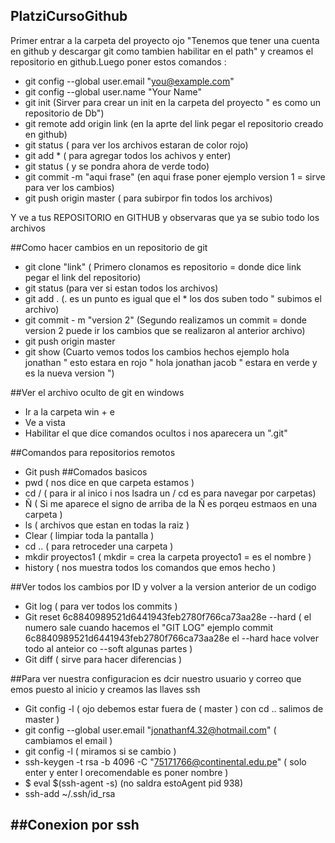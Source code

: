 ## PlatziCursoGithub
Primer entrar a la carpeta del proyecto ojo "Tenemos que tener una cuenta en github y descargar git como tambien habilitar en el path" y creamos el repositorio en github.Luego poner estos comandos :
  - git config --global user.email "you@example.com"
  - git config --global user.name "Your Name"
  - git init (Sirver para crear un init en la carpeta del proyecto " es como un repositorio de Db")
  - git remote add origin link (en la aprte del link pegar el repositorio creado en github)
  - git status ( para ver los archivos estaran de color rojo)
  - git add * ( para agregar todos los achivos y enter)
  - git status ( y se pondra ahora de verde todo)
  - git commit -m "aqui frase" (en aqui frase poner ejemplo version 1 = sirve para ver los cambios)
  - git push origin master ( para subirpor fin todos los archivos)

Y ve a tus REPOSITORIO en GITHUB y observaras que ya se subio todo los archivos

##Como hacer cambios en un repositorio de git
  - git clone "link" ( Primero clonamos es repositorio = donde dice link pegar el link del repositorio)
  - git status (para ver si estan todos los archivos)
  - git add . (. es un punto es igual que el * los dos suben todo " subimos el archivo)
  - git commit - m "version 2" (Segundo realizamos un commit = donde version 2 puede ir los cambios que se realizaron al anterior archivo)
  - git push origin master
  - git show (Cuarto vemos todos los cambios hechos ejemplo hola jonathan " esto estara en rojo " hola jonathan jacob " estara en verde y es la nueva version ")

##Ver el archivo oculto de git en windows
  - Ir a la carpeta win + e
  - Ve a vista
  - Habilitar el que dice comandos ocultos i nos aparecera un ".git"

##Comandos para repositorios remotos
  - Git push
##Comados basicos
  - pwd ( nos dice en que carpeta estamos )
  - cd / (  para ir al inico i nos lsadra un / cd es para navegar por carpetas)
  - Ñ ( Si me aparece el signo de arriba de la Ñ es porqeu estmaos en una carpeta )
  - ls ( archivos que estan en todas la raiz )
  - Clear ( limpiar toda la pantalla )
  - cd .. ( para retroceder una carpeta )
  - mkdir proyectos1 ( mkdir = crea la carpeta proyecto1 = es el nombre )
  - history ( nos muestra todos los comandos que emos hecho )

##Ver todos los cambios por ID y volver a la version anterior de un codigo
  - Git log ( para ver todos los commits )
  - Git reset 6c8840989521d6441943feb2780f766ca73aa28e --hard ( el numero sale cuando hacemos el "GIT LOG" ejemplo  commit 6c8840989521d6441943feb2780f766ca73aa28e
el --hard hace volver todo al anteior co --soft algunas partes )
  - Git diff ( sirve para hacer diferencias )

##Para ver nuestra configuracion es dcir nuestro usuario y correo que emos puesto al inicio y creamos las llaves ssh
  - Git config -l ( ojo debemos estar fuera de ( master ) con cd .. salimos de master )
  - git config --global user.email "jonathanf4.32@hotmail.com" ( cambiamos el email )
  - git config -l ( miramos si se cambio )
  -  ssh-keygen -t rsa -b 4096 -C "75171766@continental.edu.pe" ( solo enter y enter l orecomendable es poner nombre )
  -  $ eval $(ssh-agent -s) (no saldra estoAgent pid 938)
  -  ssh-add ~/.ssh/id_rsa

##Conexion por ssh
  - 


